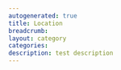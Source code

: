 ```yaml
---
autogenerated: true
title: Location
breadcrumb: 
layout: category
categories: 
description: test description
---
```


